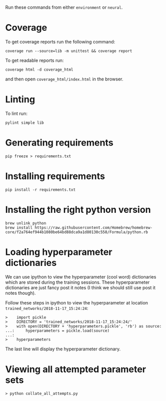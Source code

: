 Run these commands from either `environment` or `neural`.

# Coverage

To get coverage reports run the following command:
```
coverage run --source=lib -m unittest && coverage report
```

To get readable reports run:
```
coverage html -d coverage_html
```
and then open `coverage_html/index.html` in the browser.

# Linting

To lint run:

```
pylint simple lib
```

# Generating requirements
```
pip freeze > requirements.txt
```

# Installing requirements
```
pip install -r requirements.txt
```

# Installing the right python version
```
brew unlink python
brew install https://raw.githubusercontent.com/Homebrew/homebrew-core/f2a764ef944b1080be64bd88dca9a1d80130c558/Formula/python.rb
```

# Loading hyperparameter dictionaries

We can use ipython to view the hyperparameter (cool word) dictionaries which are stored during the training sessions.
These hyperparameter dictionaries are just fancy post it notes (I think we should still use post it notes though).

Follow these steps in ipython to view the hyperparameter at location `trained_networks/2018-11-17_15:24:24`:

```
>    import pickle
>    DIRECTORY = 'trained_networks/2018-11-17_15:24:24/'
>    with open(DIRECTORY + 'hyperparameters.pickle', 'rb') as source:
...:     hyperparameters = pickle.load(source)
...:
>    hyperparameters
```
The last line will display the hyperparameter dictionary.

# Viewing all attempted parameter sets

```
> python collate_all_attempts.py
``` 
